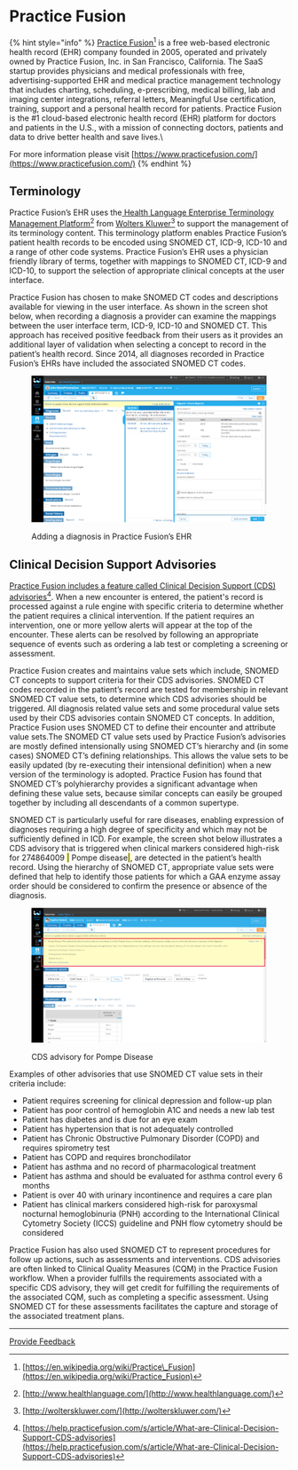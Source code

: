 # Practice Fusion

{% hint style="info" %}
[Practice Fusion](#user-content-fn-1)[^1] is a free web-based electronic health record (EHR) company founded in 2005, operated and privately owned by Practice Fusion, Inc. in San Francisco, California. The SaaS startup provides physicians and medical professionals with free, advertising-supported EHR and medical practice management technology that includes charting, scheduling, e-prescribing, medical billing, lab and imaging center integrations, referral letters, Meaningful Use certification, training, support and a personal health record for patients. Practice Fusion is the #1 cloud-based electronic health record (EHR) platform for doctors and patients in the U.S., with a mission of connecting doctors, patients and data to drive better health and save lives.\\

For more information please visit [https://www.practicefusion.com/](https://www.practicefusion.com/)
{% endhint %}

## Terminology

Practice Fusion’s EHR uses the[ Health Language Enterprise Terminology Management Platform](#user-content-fn-2)[^2] from [Wolters Kluwer](#user-content-fn-3)[^3] to support the management of its terminology content. This terminology platform enables Practice Fusion’s patient health records to be encoded using SNOMED CT, ICD-9, ICD-10 and a range of other code systems. Practice Fusion’s EHR uses a physician friendly library of terms, together with mappings to SNOMED CT, ICD-9 and ICD-10, to support the selection of appropriate clinical concepts at the user interface.

Practice Fusion has chosen to make SNOMED CT codes and descriptions available for viewing in the user interface. As shown in the screen shot below, when recording a diagnosis a provider can examine the mappings between the user interface term, ICD-9, ICD-10 and SNOMED CT. This approach has received positive feedback from their users as it provides an additional layer of validation when selecting a concept to record in the patient’s health record. Since 2014, all diagnoses recorded in Practice Fusion’s EHRs have included the associated SNOMED CT codes.

<figure><img src="../../images/123897704.png" alt=""><figcaption><p>Adding a diagnosis in Practice Fusion’s EHR</p></figcaption></figure>

## Clinical Decision Support Advisories

[Practice Fusion includes a feature called Clinical Decision Support (CDS) advisories](#user-content-fn-4)[^4]. When a new encounter is entered, the patient's record is processed against a rule engine with specific criteria to determine whether the patient requires a clinical intervention. If the patient requires an intervention, one or more yellow alerts will appear at the top of the encounter. These alerts can be resolved by following an appropriate sequence of events such as ordering a lab test or completing a screening or assessment.

Practice Fusion creates and maintains value sets which include, SNOMED CT concepts to support criteria for their CDS advisories. SNOMED CT codes recorded in the patient’s record are tested for membership in relevant SNOMED CT value sets, to determine which CDS advisories should be triggered. All diagnosis related value sets and some procedural value sets used by their CDS advisories contain SNOMED CT concepts. In addition, Practice Fusion uses SNOMED CT to define their encounter and attribute value sets.The SNOMED CT value sets used by Practice Fusion’s advisories are mostly defined intensionally using SNOMED CT’s hierarchy and (in some cases) SNOMED CT’s defining relationships. This allows the value sets to be easily updated (by re-executing their intensional definition) when a new version of the terminology is adopted. Practice Fusion has found that SNOMED CT’s polyhierarchy provides a significant advantage when defining these value sets, because similar concepts can easily be grouped together by including all descendants of a common supertype.

SNOMED CT is particularly useful for rare diseases, enabling expression of diagnoses requiring a high degree of specificity and which may not be sufficiently defined in ICD. For example, the screen shot below illustrates a CDS advisory that is triggered when clinical markers considered high-risk for 274864009 <mark style="color:blue;">|</mark> Pompe disease<mark style="color:blue;">|</mark>, are detected in the patient’s health record. Using the hierarchy of SNOMED CT, appropriate value sets were defined that help to identify those patients for which a GAA enzyme assay order should be considered to confirm the presence or absence of the diagnosis.

<figure><img src="../../images/123897703.png" alt=""><figcaption><p>CDS advisory for Pompe Disease</p></figcaption></figure>

Examples of other advisories that use SNOMED CT value sets in their criteria include:

* Patient requires screening for clinical depression and follow-up plan
* Patient has poor control of hemoglobin A1C and needs a new lab test
* Patient has diabetes and is due for an eye exam
* Patient has hypertension that is not adequately controlled
* Patient has Chronic Obstructive Pulmonary Disorder (COPD) and requires spirometry test
* Patient has COPD and requires bronchodilator
* Patient has asthma and no record of pharmacological treatment
* Patient has asthma and should be evaluated for asthma control every 6 months
* Patient is over 40 with urinary incontinence and requires a care plan
* Patient has clinical markers considered high-risk for paroxysmal nocturnal hemoglobinuria (PNH) according to the International Clinical Cytometry Society (ICCS) guideline and PNH flow cytometry should be considered

Practice Fusion has also used SNOMED CT to represent procedures for follow up actions, such as assessments and interventions. CDS advisories are often linked to Clinical Quality Measures (CQM) in the Practice Fusion workflow. When a provider fulfills the requirements associated with a specific CDS advisory, they will get credit for fulfilling the requirements of the associated CQM, such as completing a specific assessment. Using SNOMED CT for these assessments facilitates the capture and storage of the associated treatment plans.

***

<a href="https://docs.google.com/forms/d/e/1FAIpQLScTmbZIf0UEQwYDkY27EEWBkaiYkHSbR0_9DmFrMLXoQLyL7Q/viewform?usp=pp_url&#x26;entry.1767247133=CDS+Guide&#x26;entry.670899847=Practice%20Fusion" class="button primary">Provide Feedback</a>

[^1]: [https://en.wikipedia.org/wiki/Practice\_Fusion](https://en.wikipedia.org/wiki/Practice_Fusion)

[^2]: [http://www.healthlanguage.com/](http://www.healthlanguage.com/)

[^3]: [http://wolterskluwer.com/](http://wolterskluwer.com/)

[^4]: [https://help.practicefusion.com/s/article/What-are-Clinical-Decision-Support-CDS-advisories](https://help.practicefusion.com/s/article/What-are-Clinical-Decision-Support-CDS-advisories)

